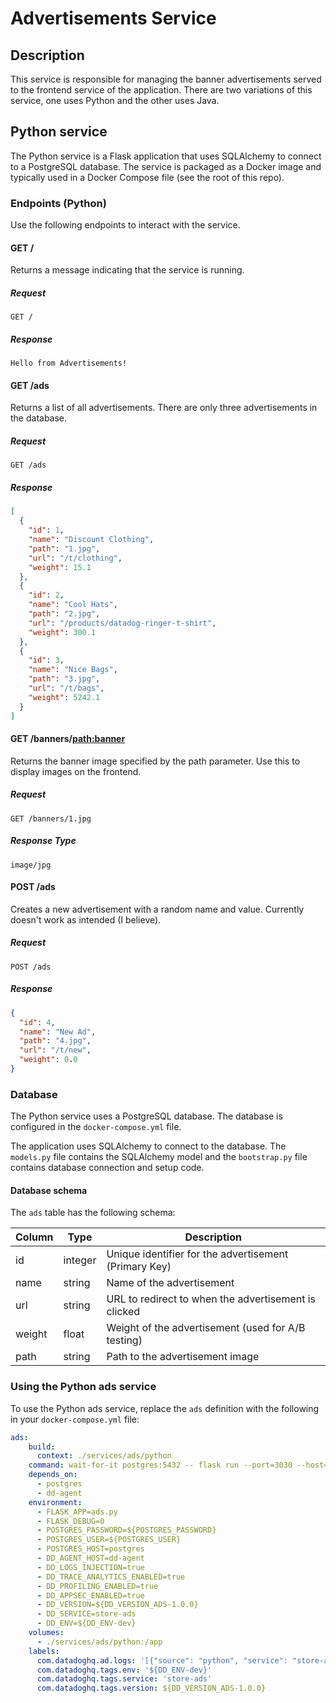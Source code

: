 # Advertisements Service

## Description

This service is responsible for managing the banner advertisements served to the frontend service of the application. There are two variations of this service, one uses Python and the other uses Java.

## Python service

The Python service is a Flask application that uses SQLAlchemy to connect to a PostgreSQL database. The service is packaged as a Docker image and typically used in a Docker Compose file (see the root of this repo).

### Endpoints (Python)

Use the following endpoints to interact with the service.

#### GET /

Returns a message indicating that the service is running.

##### Request

```text
GET /
```

##### Response

```text
Hello from Advertisements!
```

#### GET /ads

Returns a list of all advertisements. There are only three advertisements in the database.

##### Request

```text
GET /ads
```

##### Response

```json
[
  {
    "id": 1, 
    "name": "Discount Clothing", 
    "path": "1.jpg", 
    "url": "/t/clothing", 
    "weight": 15.1
  }, 
  {
    "id": 2, 
    "name": "Cool Hats", 
    "path": "2.jpg", 
    "url": "/products/datadog-ringer-t-shirt", 
    "weight": 300.1
  }, 
  {
    "id": 3, 
    "name": "Nice Bags", 
    "path": "3.jpg", 
    "url": "/t/bags", 
    "weight": 5242.1
  }
]
```

#### GET /banners/<path:banner>

Returns the banner image specified by the path parameter. Use this to display images on the frontend.

##### Request

```text
GET /banners/1.jpg
```

##### Response Type

```text
image/jpg
```

#### POST /ads

Creates a new advertisement with a random name and value. Currently doesn't work as intended (I believe).

##### Request

```text
POST /ads
```

##### Response

```json
{
  "id": 4, 
  "name": "New Ad", 
  "path": "4.jpg", 
  "url": "/t/new", 
  "weight": 0.0
}
```

### Database

The Python service uses a PostgreSQL database. The database is configured in the `docker-compose.yml` file. 

The application uses SQLAlchemy to connect to the database. The `models.py` file contains the SQLAlchemy model and the `bootstrap.py` file contains database connection and setup code.

#### Database schema

The `ads` table has the following schema:

| Column | Type | Description |
| --- | --- | --- |
| id | integer | Unique identifier for the advertisement (Primary Key) |
| name | string | Name of the advertisement |
| url | string | URL to redirect to when the advertisement is clicked |
| weight | float | Weight of the advertisement (used for A/B testing) |
| path | string | Path to the advertisement image |

### Using the Python ads service

To use the Python ads service, replace the `ads` definition with the following in your `docker-compose.yml` file:

```yaml
ads:
    build:
      context: ./services/ads/python
    command: wait-for-it postgres:5432 -- flask run --port=3030 --host=0.0.0.0 # If using any other port besides the default 9292, overriding the CMD is required
    depends_on:
      - postgres
      - dd-agent
    environment:
      - FLASK_APP=ads.py
      - FLASK_DEBUG=0
      - POSTGRES_PASSWORD=${POSTGRES_PASSWORD}
      - POSTGRES_USER=${POSTGRES_USER}
      - POSTGRES_HOST=postgres
      - DD_AGENT_HOST=dd-agent
      - DD_LOGS_INJECTION=true
      - DD_TRACE_ANALYTICS_ENABLED=true
      - DD_PROFILING_ENABLED=true
      - DD_APPSEC_ENABLED=true
      - DD_VERSION=${DD_VERSION_ADS-1.0.0}
      - DD_SERVICE=store-ads
      - DD_ENV=${DD_ENV-dev}
    volumes:
      - ./services/ads/python:/app
    labels:
      com.datadoghq.ad.logs: '[{"source": "python", "service": "store-ads"}]'
      com.datadoghq.tags.env: '${DD_ENV-dev}'
      com.datadoghq.tags.service: 'store-ads'
      com.datadoghq.tags.version: ${DD_VERSION_ADS-1.0.0}
